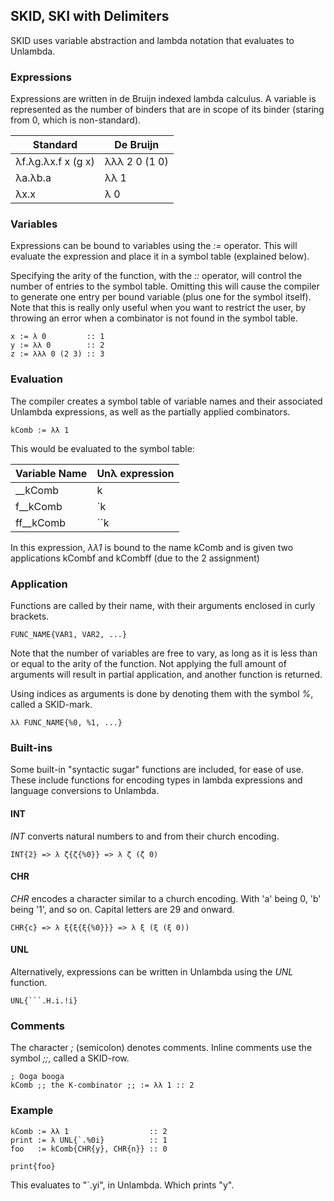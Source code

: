 ## SKID, SKI with Delimiters

SKID uses variable abstraction and lambda notation that evaluates to Unlambda.

### Expressions

Expressions are written in de Bruijn indexed lambda calculus. A variable is represented as the number of binders that are in scope of its binder (staring from 0, which is non-standard).

| Standard           | De Bruijn     |
|--------------------|---------------|
| λf.λg.λx.f x (g x) | λλλ 2 0 (1 0) |
| λa.λb.a            | λλ 1          |
| λx.x               | λ 0           |

### Variables

Expressions can be bound to variables using the _:=_ operator. This will evaluate the expression and place it in a symbol table (explained below). 

Specifying the arity of the function, with the _::_ operator, will control the number of entries to the symbol table.
Omitting this will cause the compiler to generate one entry per bound variable (plus one for the symbol itself).
Note that this is really only useful when you want to restrict the user, by throwing an error when a combinator is not found in the symbol table.

```
x := λ 0         :: 1
y := λλ 0        :: 2
z := λλλ 0 (2 3) :: 3
```

### Evaluation

The compiler creates a symbol table of variable names and their associated Unlambda expressions, as well as the partially applied combinators.

```
kComb := λλ 1
```

This would be evaluated to the symbol table:

| Variable Name | Unλ expression |
|---------------|----------------|
| \_\_kComb     | k              |
| f\_\_kComb    | \`k            |
| ff\_\_kComb   | \`\`k          |

In this expression, _λλ1_ is bound to the name kComb and is given two applications kCombf and kCombff (due to the 2 assignment)

### Application

Functions are called by their name, with their arguments enclosed in curly brackets.

```
FUNC_NAME{VAR1, VAR2, ...}
```

Note that the number of variables are free to vary, as long as it is less than or equal to the arity of the function.
Not applying the full amount of arguments will result in partial application, and another function is returned.

Using indices as arguments is done by denoting them with the symbol _%_, called a SKID-mark. 

```
λλ FUNC_NAME{%0, %1, ...}
```

### Built-ins

Some built-in "syntactic sugar" functions are included, for ease of use. These include functions for encoding types in lambda expressions and language conversions to Unlambda.

#### INT

_INT_ converts natural numbers to and from their church encoding.

```
INT{2} => λ ζ{ζ{%0}} => λ ζ (ζ 0)
```

#### CHR

_CHR_ encodes a character similar to a church encoding. With 'a' being 0, 'b' being '1', and so on. Capital letters are 29 and onward.

```
CHR{c} => λ ξ{ξ{ξ{%0}}} => λ ξ (ξ (ξ 0))
```

#### UNL

Alternatively, expressions can be written in Unlambda using the _UNL_ function.

```
UNL{```.H.i.!i}
```

### Comments

The character _;_ (semicolon) denotes comments. Inline comments use the symbol  _;;_, called a SKID-row.

```
; Ooga booga
kComb ;; the K-combinator ;; := λλ 1 :: 2
```

### Example

```
kComb := λλ 1                  :: 2
print := λ UNL{`.%0i}          :: 1
foo   := kComb{CHR{y}, CHR{n}} :: 0 

print{foo}
```

This evaluates to "\`.yi", in Unlambda. Which prints "y".

